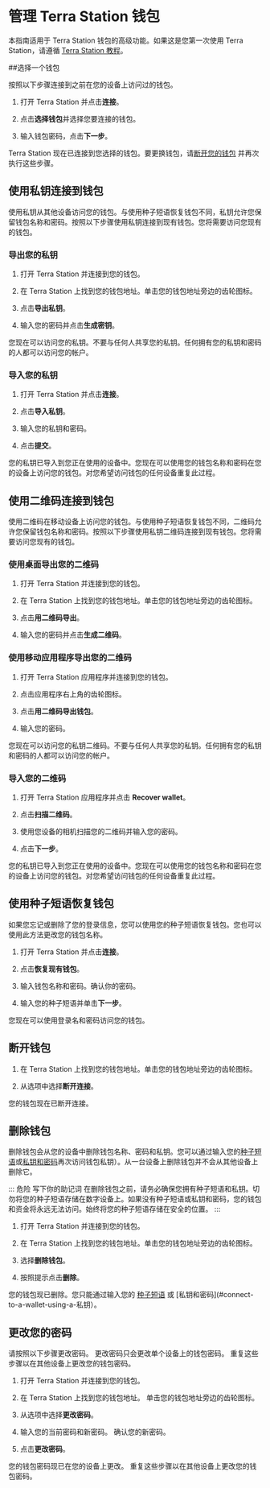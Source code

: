 # 管理 Terra Station 钱包

本指南适用于 Terra Station 钱包的高级功能。如果这是您第一次使用 Terra Station，请遵循 [Terra Station 教程](/zh/Tutorials/Get-started/Terra-station-desktop.md)。

##选择一个钱包

按照以下步骤连接到之前在您的设备上访问过的钱包。

1. 打开 Terra Station 并点击**连接**。

2. 点击**选择钱包**并选择您要连接的钱包。

3. 输入钱包密码，点击**下一步**。

Terra Station 现在已连接到您选择的钱包。要更换钱包，请[断开您的钱包](#disconnect-a-wallet) 并再次执行这些步骤。

## 使用私钥连接到钱包

使用私钥从其他设备访问您的钱包。与使用种子短语恢复钱包不同，私钥允许您保留钱包名称和密码。按照以下步骤使用私钥连接到现有钱包。您将需要访问您现有的钱包。

### 导出您的私钥

1. 打开 Terra Station 并连接到您的钱包。

2. 在 Terra Station 上找到您的钱包地址。单击您的钱包地址旁边的齿轮图标。

3. 点击**导出私钥**。

4. 输入您的密码并点击**生成密钥**。

您现在可以访问您的私钥。不要与任何人共享您的私钥。任何拥有您的私钥和密码的人都可以访问您的帐户。

### 导入您的私钥

1. 打开 Terra Station 并点击**连接**。

2. 点击**导入私钥**。

3. 输入您的私钥和密码。

4. 点击**提交**。

您的私钥已导入到您正在使用的设备中。您现在可以使用您的钱包名称和密码在您的设备上访问您的钱包。对您希望访问钱包的任何设备重复此过程。

## 使用二维码连接到钱包

使用二维码在移动设备上访问您的钱包。与使用种子短语恢复钱包不同，二维码允许您保留钱包名称和密码。按照以下步骤使用私钥二维码连接到现有钱包。您将需要访问您现有的钱包。

### 使用桌面导出您的二维码

1. 打开 Terra Station 并连接到您的钱包。

2. 在 Terra Station 上找到您的钱包地址。单击您的钱包地址旁边的齿轮图标。

3. 点击**用二维码导出**。

4. 输入您的密码并点击**生成二维码**。

### 使用移动应用程序导出您的二维码

1. 打开 Terra Station 应用程序并连接到您的钱包。

2. 点击应用程序右上角的齿轮图标。

3. 点击**用二维码导出钱包**。

4. 输入您的密码。

您现在可以访问您的私钥二维码。不要与任何人共享您的私钥。任何拥有您的私钥和密码的人都可以访问您的帐户。

### 导入您的二维码

1. 打开 Terra Station 应用程序并点击 **Recover wallet**。

2. 点击**扫描二维码**。

3. 使用您设备的相机扫描您的二维码并输入您的密码。

4. 点击**下一步**。

您的私钥已导入到您正在使用的设备中。您现在可以使用您的钱包名称和密码在您的设备上访问您的钱包。对您希望访问钱包的任何设备重复此过程。

## 使用种子短语恢复钱包

如果您忘记或删除了您的登录信息，您可以使用您的种子短语恢复钱包。您也可以使用此方法更改您的钱包名称。

1. 打开 Terra Station 并点击**连接**。

2. 点击**恢复现有钱包**。

3. 输入钱包名称和密码。确认你的密码。

4. 输入您的种子短语并单击**下一步**。

您现在可以使用登录名和密码访问您的钱包。

## 断开钱包

1. 在 Terra Station 上找到您的钱包地址。单击您的钱包地址旁边的齿轮图标。

2. 从选项中选择**断开连接**。

您的钱包现在已断开连接。

## 删除钱包

删除钱包会从您的设备中删除钱包名称、密码和私钥。您可以通过输入您的[种子短语](#recover-a-wallet-using-a-seed-phrase)或[私钥和密码](#connect-to-a-wallet-using-a-)再次访问钱包私钥）。从一台设备上删除钱包并不会从其他设备上删除它。

::: 危险 写下你的助记词
在删除钱包之前，请务必确保您拥有种子短语和私钥。切勿将您的种子短语存储在数字设备上。如果没有种子短语或私钥和密码，您的钱包和资金将永远无法访问。始终将您的种子短语存储在安全的位置。
:::

1. 打开 Terra Station 并连接到您的钱包。

2. 在 Terra Station 上找到您的钱包地址。单击您的钱包地址旁边的齿轮图标。

3. 选择**删除钱包**。

4. 按照提示点击**删除**。

您的钱包现已删除。您只能通过输入您的 [种子短语](#recover-a-wallet-using-a-seed-phrase) 或 [私钥和密码](#connect-to-a-wallet-using-a-私钥）。 

## 更改您的密码

请按照以下步骤更改密码。 更改密码只会更改单个设备上的钱包密码。 重复这些步骤以在其他设备上更改您的钱包密码。

1. 打开 Terra Station 并连接到您的钱包。

2. 在 Terra Station 上找到您的钱包地址。 单击您的钱包地址旁边的齿轮图标。

3. 从选项中选择**更改密码**。

4. 输入您的当前密码和新密码。 确认您的新密码。

5. 点击**更改密码**。

您的钱包密码现已在您的设备上更改。 重复这些步骤以在其他设备上更改您的钱包密码。 